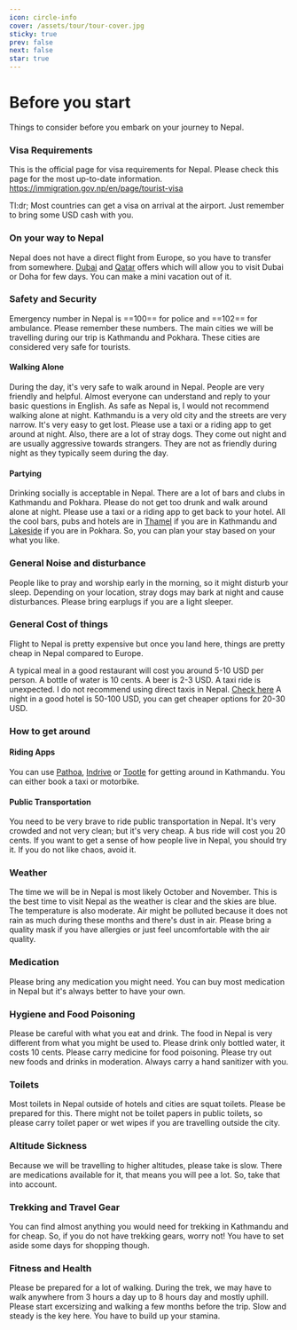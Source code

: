 ```yaml
---
icon: circle-info
cover: /assets/tour/tour-cover.jpg
sticky: true
prev: false
next: false
star: true
---
```


# Before you start

Things to consider before you embark on your journey to Nepal.

### Visa Requirements

This is the official page for visa requirements for Nepal. Please check this page for the most up-to-date information.
https://immigration.gov.np/en/page/tourist-visa  

Tl:dr; Most countries can get a visa on arrival at the airport. Just remember to bring some USD cash with you.

### On your way to Nepal

Nepal does not have a direct flight from Europe, so you have to transfer from somewhere. [Dubai](https://u.ae/en/information-and-services/visa-and-emirates-id/transit-visa) and [Qatar](https://visitqatar.com/intl-en/plan-your-trip/visas/visa-details) offers  which will allow you to visit Dubai or Doha for few days. You can make a mini vacation out of it.

### Safety and Security

Emergency number in Nepal is ==100== for police and ==102== for ambulance. Please remember these numbers. The main cities we will be travelling during our trip is Kathmandu and Pokhara. These cities are considered very safe for tourists.

#### Walking Alone

During the day, it's very safe to walk around in Nepal. People are very friendly and helpful. Almost everyone can understand and reply to your basic questions in English.
As safe as Nepal is, I would not recommend walking alone at night. Kathmandu is a very old city and the streets are very narrow. It's very easy to get lost. Please use a taxi or a riding app to get around at night.
Also, there are a lot of stray dogs. They come out night and are usually aggressive towards strangers. They are not as friendly during night as they typically seem during the day.

#### Partying

Drinking socially is acceptable in Nepal. There are a lot of bars and clubs in Kathmandu and Pokhara. Please do not get too drunk and walk around alone at night. Please use a taxi or a riding app to get back to your hotel. All the cool bars, pubs and hotels are in [Thamel](https://maps.app.goo.gl/fUAiJoge9xK7Wx2m6) if  you are in Kathmandu and [Lakeside](https://maps.app.goo.gl/CeGWbqqU1D5VLWgM6) if you are in Pokhara. So, you can plan your stay based on your what you like.

### General Noise and disturbance

People like to pray and worship early in the morning, so it might disturb your sleep. Depending on your location, stray dogs may bark at night and cause disturbances. Please bring earplugs if you are a light sleeper.

### General Cost of things

Flight to Nepal is pretty expensive but once you land here, things are pretty cheap in Nepal compared to Europe.

A typical meal in a good restaurant will cost you around 5-10 USD per person. 
A bottle of water is 10 cents. 
A beer is 2-3 USD. 
A taxi ride is unexpected. I do not recommend using direct taxis in Nepal. [Check here](##how-to-get-around)
A night in a good hotel is 50-100 USD, you can get cheaper options for 20-30 USD.

### How to get around

#### Riding Apps

You can use [Pathoa](https://pathao.com/np/pathao-app/), [Indrive](https://indrive.com/en-np) or [Tootle](https://www.tootle.com.np/) for getting around in Kathmandu. You can either book a taxi or motorbike.

#### Public Transportation

You need to be very brave to ride public transportation in Nepal. It's very crowded and not very clean; but it's very cheap. A bus ride will cost you 20 cents. If you want to get a sense of how people live in Nepal, you should try it. If you do not like chaos, avoid it.

### Weather

The time we will be in Nepal is most likely October and November. This is the best time to visit Nepal as the weather is clear and the skies are blue. The temperature is also moderate. Air might be polluted because it does not rain as much during these months and there's dust in air. 
Please bring a quality mask if you have allergies or just feel uncomfortable with the air quality.

### Medication

Please bring any medication you might need. You can buy most medication in Nepal but it's always better to have your own.

### Hygiene and Food Poisoning

Please be careful with what you eat and drink. The food in Nepal is very different from what you might be used to. Please drink only bottled water, it costs 10 cents. Please carry medicine for food poisoning.
Please try out new foods and drinks in moderation. Always carry a hand sanitizer with you.

### Toilets

Most toilets in Nepal outside of hotels and cities are squat toilets. Please be prepared for this. There might not be toilet papers in public toilets, so please carry toilet paper or wet wipes if you are travelling outside the city.

### Altitude Sickness

Because we will be travelling to higher altitudes, please take is slow. There are medications available for it, that means you will pee a lot. So, take that into account.

### Trekking and Travel Gear

You can find almost anything you would need for trekking in Kathmandu and for cheap. So, if you do not have trekking gears, worry not! You have to set aside some days for shopping though.

### Fitness and Health

Please be prepared for a lot of walking. During the trek, we may have to walk anywhere from 3 hours a day up to 8 hours day and mostly uphill. Please start excersizing and walking a few months before the trip. Slow and steady is the key here. You have to build up your stamina.
